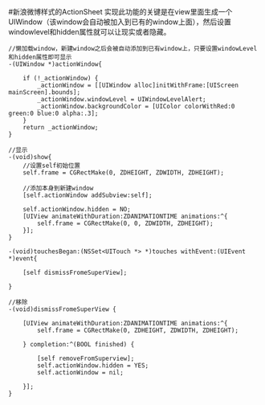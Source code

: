 #新浪微博样式的ActionSheet
实现此功能的关键是在view里面生成一个UIWindow（该window会自动被加入到已有的window上面），然后设置windowlevel和hidden属性就可以让现实或者隐藏。

	//懒加载window，新建window之后会被自动添加到已有window上，只要设置windowLevel和hidden属性即可显示
	-(UIWindow *)actionWindow{
	
	    if (!_actionWindow) {
	        _actionWindow = [[UIWindow alloc]initWithFrame:[UIScreen mainScreen].bounds];
	        _actionWindow.windowLevel = UIWindowLevelAlert;
	        _actionWindow.backgroundColor = [UIColor colorWithRed:0 green:0 blue:0 alpha:.3];
	    }
	    return _actionWindow;
	}
	
	//显示
	-(void)show{
	    //设置self初始位置
	    self.frame = CGRectMake(0, ZDHEIGHT, ZDWIDTH, ZDHEIGHT);
	    
	    //添加本身到新建window
	    [self.actionWindow addSubview:self];
	    
	    self.actionWindow.hidden = NO;
	    [UIView animateWithDuration:ZDANIMATIONTIME animations:^{
	        self.frame = CGRectMake(0, 0, ZDWIDTH, ZDHEIGHT);
	    }];
	}
	
	-(void)touchesBegan:(NSSet<UITouch *> *)touches withEvent:(UIEvent *)event{
	    
	    [self dismissFromeSuperView];
	    
	}
	
	//移除
	-(void)dismissFromeSuperView {
	    
	    [UIView animateWithDuration:ZDANIMATIONTIME animations:^{
	        self.frame = CGRectMake(0, ZDHEIGHT, ZDWIDTH, ZDHEIGHT);
	        
	    } completion:^(BOOL finished) {
	        
	        [self removeFromSuperview];
	        self.actionWindow.hidden = YES;
	        self.actionWindow = nil;
	        
	    }];
	}



